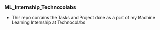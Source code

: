 ### ML_Internship_Technocolabs
- This repo contains the Tasks and Project done as a part of my Machine Learning Internship at Technocolabs
